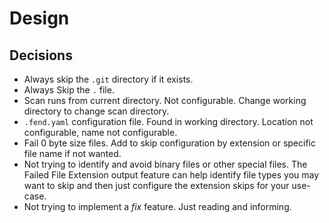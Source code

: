 # Design

## Decisions
* Always skip the `.git` directory if it exists.
* Always Skip the `.` file.
* Scan runs from current directory. Not configurable. Change working directory to change scan directory.
* `.fend.yaml` configuration file. Found in working directory. Location not configurable, name not configurable.
* Fail 0 byte size files. Add to skip configuration by extension or specific file name if not wanted.
* Not trying to identify and avoid binary files or other special files. The Failed File Extension output feature can help identify file types you may want to skip and then just configure the extension skips for your use-case.
* Not trying to implement a *fix* feature. Just reading and informing. 